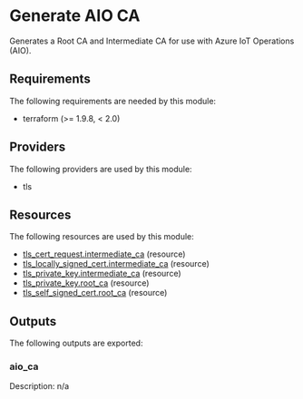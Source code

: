 <!-- BEGIN_TF_DOCS -->
# Generate AIO CA

Generates a Root CA and Intermediate CA for use with Azure IoT Operations (AIO).

## Requirements

The following requirements are needed by this module:

- terraform (>= 1.9.8, < 2.0)

## Providers

The following providers are used by this module:

- tls

## Resources

The following resources are used by this module:

- [tls_cert_request.intermediate_ca](https://registry.terraform.io/providers/hashicorp/tls/latest/docs/resources/cert_request) (resource)
- [tls_locally_signed_cert.intermediate_ca](https://registry.terraform.io/providers/hashicorp/tls/latest/docs/resources/locally_signed_cert) (resource)
- [tls_private_key.intermediate_ca](https://registry.terraform.io/providers/hashicorp/tls/latest/docs/resources/private_key) (resource)
- [tls_private_key.root_ca](https://registry.terraform.io/providers/hashicorp/tls/latest/docs/resources/private_key) (resource)
- [tls_self_signed_cert.root_ca](https://registry.terraform.io/providers/hashicorp/tls/latest/docs/resources/self_signed_cert) (resource)

## Outputs

The following outputs are exported:

### aio\_ca

Description: n/a
<!-- END_TF_DOCS -->
